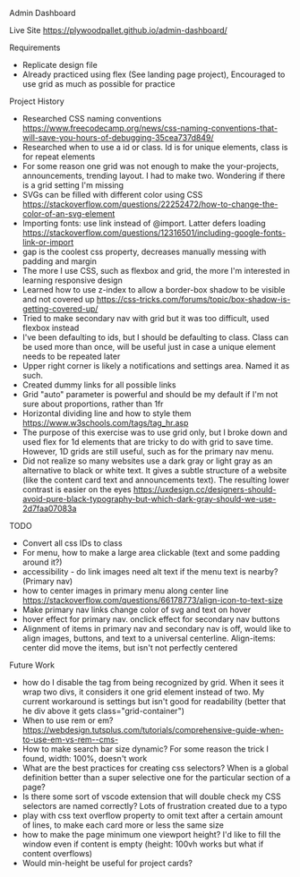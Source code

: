 Admin Dashboard

Live Site
https://plywoodpallet.github.io/admin-dashboard/

Requirements
- Replicate design file
- Already practiced using flex (See landing page project), Encouraged to use grid as much as possible for practice

Project History
- Researched CSS naming conventions https://www.freecodecamp.org/news/css-naming-conventions-that-will-save-you-hours-of-debugging-35cea737d849/
- Researched when to use a id or class. Id is for unique elements, class is for repeat elements
- For some reason one grid was not enough to make the your-projects, announcements, trending layout. I had to make two. Wondering if there is a grid setting I'm missing
- SVGs can be filled with different color using CSS https://stackoverflow.com/questions/22252472/how-to-change-the-color-of-an-svg-element
- Importing fonts: use link instead of @import. Latter defers loading https://stackoverflow.com/questions/12316501/including-google-fonts-link-or-import
- gap is the coolest css property, decreases manually messing with padding and margin
- The more I use CSS, such as flexbox and grid, the more I'm interested in learning responsive design
- Learned how to use z-index to allow a border-box shadow to be visible and not covered up https://css-tricks.com/forums/topic/box-shadow-is-getting-covered-up/
- Tried to make secondary nav with grid but it was too difficult, used flexbox instead
- I've been defaulting to ids, but I should be defaulting to class. Class can be used more than once, will be useful just in case a unique element needs to be repeated later
- Upper right corner is likely a notifications and settings area. Named it as such.
- Created dummy links for all possible links
- Grid "auto" parameter is powerful and should be my default if I'm not sure about proportions, rather than 1fr
- Horizontal dividing line and how to style them https://www.w3schools.com/tags/tag_hr.asp
- The purpose of this exercise was to use grid only, but I broke down and used flex for 1d elements that are tricky to do with grid to save time. However, 1D grids are still useful, such as for the primary nav menu. 
- Did not realize so many websites use a dark gray or light gray as an alternative to black or white text. It gives a subtle structure of a website (like the content card text and announcements text). The resulting lower contrast is easier on the eyes https://uxdesign.cc/designers-should-avoid-pure-black-typography-but-which-dark-gray-should-we-use-2d7faa07083a

TODO
- Convert all css IDs to class
- For menu, how to make a large area clickable (text and some padding around it?)
- accessibility - do link images need alt text if the menu text is nearby? (Primary nav)
- how to center images in primary menu along center line https://stackoverflow.com/questions/66178773/align-icon-to-text-size
- Make primary nav links change color of svg and text on hover
- hover effect for primary nav. onclick effect for secondary nav buttons
- Alignment of items in primary nav and secondary nav is off, would like to align images, buttons, and text to a universal centerline. Align-items: center did move the items, but isn't not perfectly centered

Future Work
- how do I disable the <a> tag from being recognized by grid. When it sees it wrap two divs, it considers it one grid element instead of two. My current workaround is settings <a class="grid-container"> but isn't good for readability (better that he div above it gets class="grid-container")
- When to use rem or em? https://webdesign.tutsplus.com/tutorials/comprehensive-guide-when-to-use-em-vs-rem--cms-
- How to make search bar size dynamic? For some reason the trick I found, width: 100%, doesn't work
- What are the best practices for creating css selectors? When is a global definition better than a super selective one for the particular section of a page?
- Is there some sort of vscode extension that will double check my CSS selectors are named correctly? Lots of frustration created due to a typo
- play with css text overflow property to omit text after a certain amount of lines, to make each card more or less the same size
- how to make the page minimum one viewport height? I'd like to fill the window even if content is empty (height: 100vh works but what if content overflows)
- Would min-height be useful for project cards?